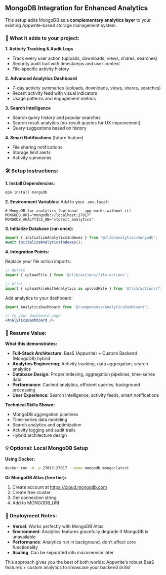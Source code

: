 ## MongoDB Integration for Enhanced Analytics

This setup adds MongoDB as a **complementary analytics layer** to your existing Appwrite-based storage management system. 

### 🎯 What it adds to your project:

**1. Activity Tracking & Audit Logs**
- Track every user action (uploads, downloads, views, shares, searches)
- Security audit trail with timestamps and user context
- File-specific activity history

**2. Advanced Analytics Dashboard**  
- 7-day activity summaries (uploads, downloads, views, shares, searches)
- Recent activity feed with visual indicators
- Usage patterns and engagement metrics

**3. Search Intelligence**
- Search query history and popular searches
- Search result analytics (no-result queries for UX improvement)
- Query suggestions based on history

**4. Smart Notifications** (future feature)
- File sharing notifications
- Storage limit alerts  
- Activity summaries

### 🛠 Setup Instructions:

**1. Install Dependencies:**
```bash
npm install mongodb
```

**2. Environment Variables:**
Add to your `.env.local`:
```env
# MongoDB for analytics (optional - app works without it)
MONGODB_URI="mongodb://localhost:27017"
MONGODB_ANALYTICS_DB="storeit_analytics"
```

**3. Initialize Database (run once):**
```javascript
import { initializeAnalyticsIndexes } from '@/lib/analytics/mongodb';
await initializeAnalyticsIndexes();
```

**4. Integration Points:**

Replace your file action imports:
```javascript
// Before
import { uploadFile } from '@/lib/actions/file.actions';

// After  
import { uploadFileWithAnalytics as uploadFile } from '@/lib/actions/file.actions.enhanced';
```

Add analytics to your dashboard:
```jsx
import AnalyticsDashboard from '@/components/AnalyticsDashboard';

// In your dashboard page
<AnalyticsDashboard />
```

### 🚀 Resume Value:

**What this demonstrates:**
- **Full-Stack Architecture**: BaaS (Appwrite) + Custom Backend (MongoDB) hybrid
- **Analytics Engineering**: Activity tracking, data aggregation, search analytics
- **Database Design**: Proper indexing, aggregation pipelines, time-series data
- **Performance**: Cached analytics, efficient queries, background processing
- **User Experience**: Search intelligence, activity feeds, smart notifications

**Technical Skills Shown:**
- MongoDB aggregation pipelines
- Time-series data modeling  
- Search analytics and optimization
- Activity logging and audit trails
- Hybrid architecture design

### 💡 Optional: Local MongoDB Setup

**Using Docker:**
```bash
docker run -d -p 27017:27017 --name mongodb mongo:latest
```

**Or MongoDB Atlas (free tier):**
1. Create account at https://cloud.mongodb.com
2. Create free cluster
3. Get connection string
4. Add to MONGODB_URI

### 🔄 Deployment Notes:

- **Vercel**: Works perfectly with MongoDB Atlas
- **Environment**: Analytics features gracefully degrade if MongoDB is unavailable
- **Performance**: Analytics run in background, don't affect core functionality
- **Scaling**: Can be separated into microservice later

This approach gives you the best of both worlds: Appwrite's robust BaaS features + custom analytics to showcase your backend skills!
